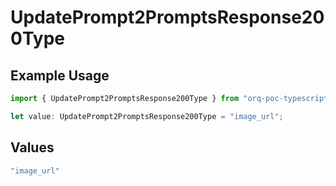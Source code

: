 # UpdatePrompt2PromptsResponse200Type

## Example Usage

```typescript
import { UpdatePrompt2PromptsResponse200Type } from "orq-poc-typescript-multi-env-version/models/operations";

let value: UpdatePrompt2PromptsResponse200Type = "image_url";
```

## Values

```typescript
"image_url"
```